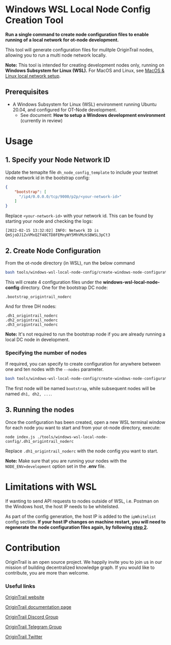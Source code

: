 Windows WSL Local Node Config Creation Tool
========================

**Run a single command to create node configuration files to enable running of a local network for ot-node development.**

This tool will generate configuration files for mulitple OriginTrail nodes, allowing you to run a multi node network locally.

**Note:** This tool is intended for creating development nodes only, running on **Windows Subsystem for Linux (WSL).** For MacOS and Linux, see [MacOS & Linux local network setup]([https://docs.origintrail.io/dkg-v6-upcoming-version/setting-up-your-development-environment#running-multiple-nodes-in-local).

## Prerequisites

* A Windows Subsystem for Linux (WSL) environment running Ubuntu 20.04, and configured for OT-Node development.
  * See document: **How to setup a Windows development environment** (currently in review)

Usage
=====

## 1. Specify your Node Network ID 

Update the temaplte file `dh_node_config_template` to include your testnet node network id in the bootstrap config: 

```json
{
    "bootstrap": [
      "/ip4/0.0.0.0/tcp/9000/p2p/<your-network-id>"
    ]
}
```

Replace `<your-network-id>` with your network id. This can be found by starting your node and checking the logs:

```
[2022-02-15 13:32:02] INFO: Network ID is QmSjoDJ1ZvVMxQZf48CTD8FEMnyWY5MhVMzkSBWSL3pCt3
```

## 2. <a href="#steptwo"></a>Create Node Configuration

From the ot-node directory (in WSL), run the below command

```bash
bash tools/windows-wsl-local-node-config/create-windows-node-configuration.sh
```

This will create 4 configuration files under the **windows-wsl-local-node-config** directory. One for the bootstrap DC node:

```
.bootstrap_origintrail_noderc
```
And for three DH nodes:
```
.dh1_origintrail_noderc
.dh2_origintrail_noderc
.dh3_origintrail_noderc
```
**Note:** It's not required to run the bootstrap node if you are already running a local DC node in development.

### Specifying the number of nodes

If required, you can specify to create configuration for anywhere between one and ten nodes with the `--nodes` parameter.

```bash
bash tools/windows-wsl-local-node-config/create-windows-node-configuration.sh --nodes=10
```

The first node will be named `bootstrap`, while subsequent nodes will be named `dh1, dh2, ...`.

## 3. Running the nodes

Once the configuration has been created, open a new WSL terminal window for each node you want to start and from your ot-node directory, execute:

```
node index.js ./tools/windows-wsl-local-node-config/.dh1_origintrail_noderc
```

Replace `.dh1_origintrail_noderc` with the node config you want to start.

**Note:** Make sure that you are running your nodes with the `NODE_ENV=development` option set in the **.env** file.

Limitations with WSL 
============

If wanting to send API requests to nodes outside of WSL, i.e. Postman on the Windows host, the host IP needs to be whitelisted. 

As part of the config generation, the host IP is added to the `ipWhitelist` config section. **If your host IP changes on machine restart, you will need to regenerate the node configuration files again, by following [step 2](#steptwo).**

Contribution
============

OriginTrail is an open source project. We happily invite you to join us in our mission of building decentralized knowledge graph. If you would like to contribute, you are more than welcome.


### Useful links


[OriginTrail website](https://origintrail.io)

[OriginTrail documentation page](http://docs.origintrail.io)

[OriginTrail Discord Group](https://discordapp.com/invite/FCgYk2S)

[OriginTrail Telegram Group](https://t.me/origintrail)

[OriginTrail Twitter](https://twitter.com/origin_trail)

